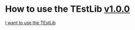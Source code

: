 # How to use the TEstLib [v1.0.0](https://github.com/klaus0824/TEstLib/releases/tag/1.0.0)
[I want to use the TEstLib](https://jitpack.io/#klaus0824/TEstLib/1.0.0)
